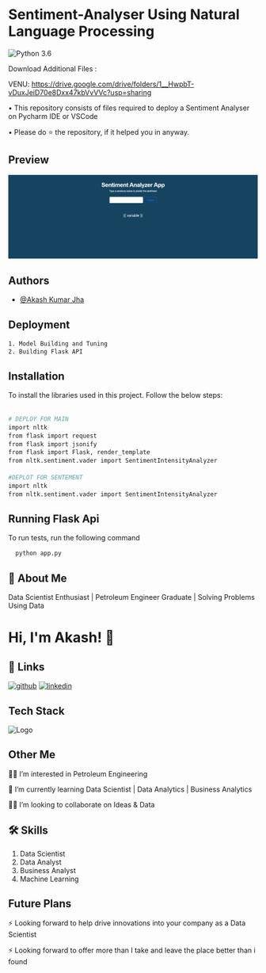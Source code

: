 # **Sentiment-Analyser Using Natural Language Processing**


![Python 3.6](https://img.shields.io/badge/Python-3.6-brightgreen.svg)

Download Additional Files :

VENU: https://drive.google.com/drive/folders/1__HwpbT-vDuxJeiD70e8Dxx47kbVvVVc?usp=sharing

• This repository consists of files required to deploy a Sentiment Analyser on Pycharm IDE or VSCode

• Please do ⭐ the repository, if it helped you in anyway.

## Preview
![Click HERE To View](https://github.com/Akash1070/Sentiment-Analyser-NLP/blob/main/Screenshot.png)


## Authors

- [@Akash Kumar Jha](https://github.com/Akash1070)


## Deployment
   
    1. Model Building and Tuning
    2. Building Flask API
    
## Installation

To install the libraries used in this project. Follow the 
below steps:

```bash

# DEPLOY FOR MAIN
import nltk
from flask import request
from flask import jsonify
from flask import Flask, render_template
from nltk.sentiment.vader import SentimentIntensityAnalyzer

#DEPLOT FOR SENTEMENT 
import nltk
from nltk.sentiment.vader import SentimentIntensityAnalyzer

```
    
## Running Flask Api

To run tests, run the following command

```bash
  python app.py
```

## 🚀 About Me

Data Scientist Enthusiast | Petroleum Engineer Graduate | Solving Problems Using Data 


# Hi, I'm Akash! 👋


## 🔗 Links
[![github](https://img.shields.io/badge/github-000?style=for-the-badge&logo=ko-fi&logoColor=white)](https://github.com/Akash1070)
[![linkedin](https://img.shields.io/badge/linkedin-0A66C2?style=for-the-badge&logo=linkedin&logoColor=white)](https://www.linkedin.com/in/akashkumar107/)

## Tech Stack





![Logo](https://businesstoys.in/assets/programs/full-stack-data-science-professional-program/tools.png)
## Other Me
👩‍💻 I’m interested in Petroleum Engineering

🧠 I’m currently learning Data Scientist | Data Analytics | Business Analytics

👯‍♀️ I’m looking to collaborate on Ideas & Data




## 🛠 Skills
1. Data Scientist
2. Data Analyst
3. Business Analyst
4. Machine Learning 


## Future Plans 

⚡️ Looking forward to help drive innovations into your company as a Data Scientist

⚡️ Looking forward to offer more than I take and leave the place better than i found
